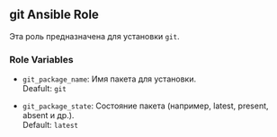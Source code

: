 ## git Ansible Role

Эта роль предназначена для установки `git`.

### Role Variables

- `git_package_name`: Имя пакета для установки.  
  Deafult: `git`

- `git_package_state`: Состояние пакета (например, latest, present, absent и др.).  
  Default: `latest`
